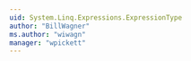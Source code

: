 ```yaml
---
uid: System.Linq.Expressions.ExpressionType
author: "BillWagner"
ms.author: "wiwagn"
manager: "wpickett"
---
```

